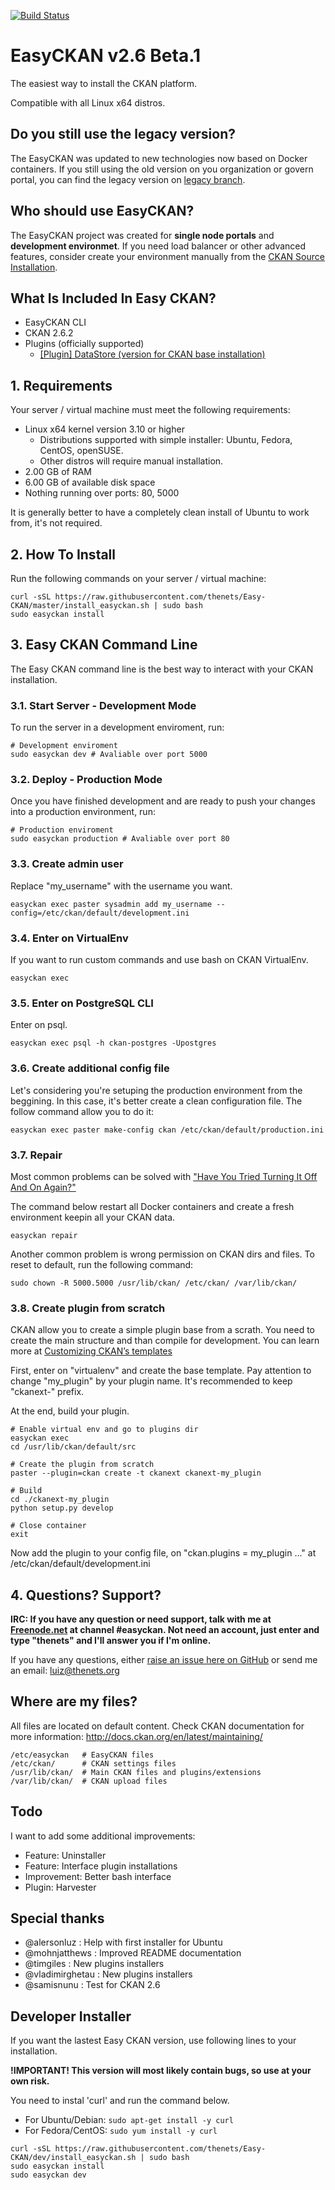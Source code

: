 [![Build Status](https://travis-ci.org/thenets/EasyCKAN.svg?branch=dev)](https://travis-ci.org/thenets/EasyCKAN)

# EasyCKAN v2.6 Beta.1

The easiest way to install the CKAN platform.

Compatible with all Linux x64 distros.

## Do you still use the legacy version?
The EasyCKAN was updated to new technologies now based on Docker containers. If you still using the old version on you organization or govern portal, you can find the legacy version on [legacy branch](https://github.com/thenets/EasyCKAN/tree/legacy).

## Who should use EasyCKAN?
The EasyCKAN project was created for **single node portals** and **development environmet**. If you need load balancer or other advanced features, consider create your environment manually from the [CKAN Source Installation](http://docs.ckan.org/en/latest/maintaining/installing/install-from-source.html).


## What Is Included In Easy CKAN?
- EasyCKAN CLI
- CKAN 2.6.2
- Plugins (officially supported)
  + [[Plugin] DataStore (version for CKAN base installation)](http://docs.ckan.org/en/latest/maintaining/datastore.html)

## 1. Requirements
Your server / virtual machine must meet the following requirements:

- Linux x64 kernel version 3.10 or higher
  - Distributions supported with simple installer: Ubuntu, Fedora, CentOS, openSUSE.
  - Other distros will require manual installation.
- 2.00 GB of RAM
- 6.00 GB of available disk space
- Nothing running over ports: 80, 5000

It is generally better to have a completely clean install of Ubuntu to work from, it's not required.


## 2. How To Install
Run the following commands on your server / virtual machine:

```
curl -sSL https://raw.githubusercontent.com/thenets/Easy-CKAN/master/install_easyckan.sh | sudo bash
sudo easyckan install
```

## 3. Easy CKAN Command Line
The Easy CKAN command line is the best way to interact with your CKAN installation.

### 3.1. Start Server - Development Mode
To run the server in a development enviroment, run:

```
# Development enviroment
sudo easyckan dev # Avaliable over port 5000
```

### 3.2. Deploy - Production Mode
Once you have finished development and are ready to push your changes into a production environment, run:

```
# Production enviroment
sudo easyckan production # Avaliable over port 80
```

### 3.3. Create admin user
Replace "my_username" with the username you want.
```
easyckan exec paster sysadmin add my_username --config=/etc/ckan/default/development.ini
```

### 3.4. Enter on VirtualEnv
If you want to run custom commands and use bash on CKAN VirtualEnv.
```
easyckan exec
```

### 3.5. Enter on PostgreSQL CLI
Enter on psql.
```
easyckan exec psql -h ckan-postgres -Upostgres
```

### 3.6. Create additional config file
Let's considering you're setuping the production environment from the beggining. In this case, it's better create a clean configuration file.
The follow command allow you to do it:
```
easyckan exec paster make-config ckan /etc/ckan/default/production.ini
```

### 3.7. Repair
Most common problems can be solved with ["Have You Tried Turning It Off And On Again?"](https://www.youtube.com/watch?v=nn2FB1P_Mn8)

The command below restart all Docker containers and create a fresh environment keepin all your CKAN data.
```
easyckan repair
```

Another common problem is wrong permission on CKAN dirs and files. To reset to default, run the following command:
```
sudo chown -R 5000.5000 /usr/lib/ckan/ /etc/ckan/ /var/lib/ckan/
```

### 3.8. Create plugin from scratch
CKAN allow you to create a simple plugin base from a scrath. You need to create the main structure and than compile for development. You can learn more at [Customizing CKAN’s templates](http://docs.ckan.org/en/latest/theming/templates.html)

First, enter on "virtualenv" and create the base template. Pay attention to change "my_plugin" by your plugin name. It's recommended to keep "ckanext-" prefix.

At the end, build your plugin.
```
# Enable virtual env and go to plugins dir
easyckan exec
cd /usr/lib/ckan/default/src

# Create the plugin from scratch
paster --plugin=ckan create -t ckanext ckanext-my_plugin

# Build
cd ./ckanext-my_plugin
python setup.py develop

# Close container
exit
```
Now add the plugin to your config file, on "ckan.plugins = my_plugin ..." at /etc/ckan/default/development.ini


## 4. Questions? Support?
**IRC: If you have any question or need support, talk with me at [Freenode.net](webchat.freenode.net/?channels=easyckan) at channel #easyckan. Not need an account, just enter and type "thenets" and I'll answer you if I'm online.**

If you have any questions, either [raise an issue here on GitHub](https://github.com/thenets/Easy-CKAN/issues) or send me an email: [luiz@thenets.org](mailto:luiz@thenets.org)

## Where are my files?
All files are located on default content. Check CKAN documentation for more information:
http://docs.ckan.org/en/latest/maintaining/

```
/etc/easyckan   # EasyCKAN files
/etc/ckan/      # CKAN settings files
/usr/lib/ckan/  # Main CKAN files and plugins/extensions
/var/lib/ckan/  # CKAN upload files
```

## Todo
I want to add some additional improvements:

- Feature: Uninstaller
- Feature: Interface plugin installations
- Improvement: Better bash interface
- Plugin: Harvester


## Special thanks
- @alersonluz : Help with first installer for Ubuntu
- @mohnjatthews : Improved README documentation
- @timgiles : New plugins installers
- @vladimirghetau : New plugins installers
- @samisnunu : Test for CKAN 2.6


## Developer Installer
If you want the lastest Easy CKAN version, use following lines to your installation.

**!IMPORTANT! This version will most likely contain bugs, so use at your own risk.**

You need to instal 'curl' and run the command below.

- For Ubuntu/Debian: ```sudo apt-get install -y curl```
- For Fedora/CentOS: ```sudo yum install -y curl```

```
curl -sSL https://raw.githubusercontent.com/thenets/Easy-CKAN/dev/install_easyckan.sh | sudo bash
sudo easyckan install
sudo easyckan dev
```
